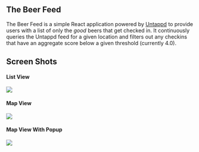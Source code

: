 The Beer Feed
-------------

The Beer Feed is a simple React application powered by [Untappd](https://untappd.com) to provide users with a list of only the *good* beers that get checked in.  It continuously queries the Untappd feed for a given location and filters out any checkins that have an aggregate score below a given threshold (currently 4.0).


## Screen Shots

#### List View
![](http://imgur.com/GKgyeUV.png)

#### Map View

![](http://i.imgur.com/XvFKUXH.png)

#### Map View With Popup
![](http://i.imgur.com/oQwlkEw.png)